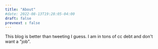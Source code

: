 ```yaml
---
title: "About"
#date: 2022-08-13T19:28:05-04:00
draft: false
prevnext : false
---
```

This blog is better than tweeting I guess. I am in tons of cc debt and don't want a "job".
